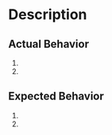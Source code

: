 # Description
<!-- 
If you have an issue or a feature request for a specific client library, see the following:
* [.NET](https://github.com/azure/azure-service-bus-dotnet)
* [Java](https://github.com/azure/azure-service-bus-java)

If you think your request is more specific to the Service Bus service, please fill out the following template.
-->

## Actual Behavior
1. 
2. 

## Expected Behavior
1. 
2. 